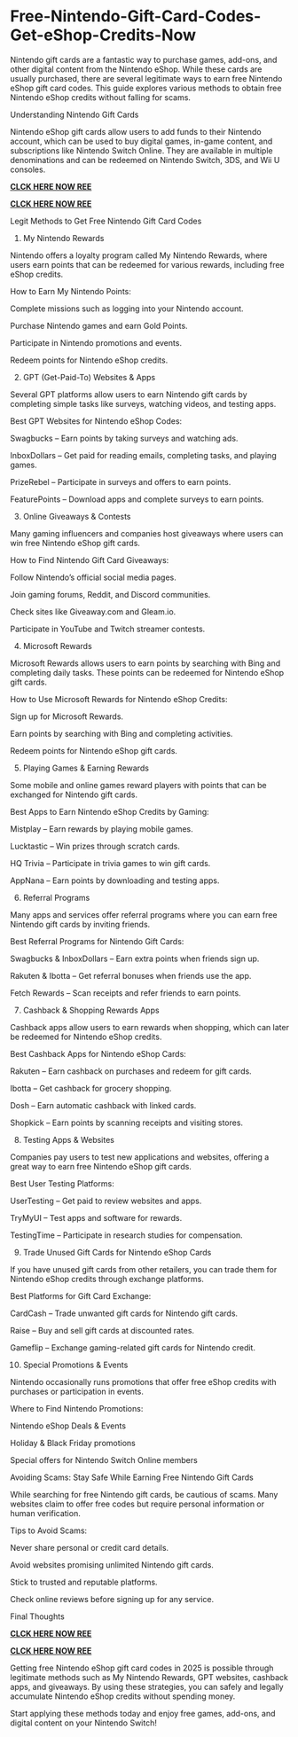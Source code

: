 # Free-Nintendo-Gift-Card-Codes-Get-eShop-Credits-Now
Nintendo gift cards are a fantastic way to purchase games, add-ons, and other digital content from the Nintendo eShop. While these cards are usually purchased, there are several legitimate ways to earn free Nintendo eShop gift card codes. This guide explores various methods to obtain free Nintendo eShop credits without falling for scams.

Understanding Nintendo Gift Cards

Nintendo eShop gift cards allow users to add funds to their Nintendo account, which can be used to buy digital games, in-game content, and subscriptions like Nintendo Switch Online. They are available in multiple denominations and can be redeemed on Nintendo Switch, 3DS, and Wii U consoles.

**[CLCK HERE NOW REE](https://tinyurl.com/nintendocard20)**

**[CLCK HERE NOW REE](https://tinyurl.com/nintendocard20)**

Legit Methods to Get Free Nintendo Gift Card Codes

1. My Nintendo Rewards

Nintendo offers a loyalty program called My Nintendo Rewards, where users earn points that can be redeemed for various rewards, including free eShop credits.

How to Earn My Nintendo Points:

Complete missions such as logging into your Nintendo account.

Purchase Nintendo games and earn Gold Points.

Participate in Nintendo promotions and events.

Redeem points for Nintendo eShop credits.

2. GPT (Get-Paid-To) Websites & Apps

Several GPT platforms allow users to earn Nintendo gift cards by completing simple tasks like surveys, watching videos, and testing apps.

Best GPT Websites for Nintendo eShop Codes:

Swagbucks – Earn points by taking surveys and watching ads.

InboxDollars – Get paid for reading emails, completing tasks, and playing games.

PrizeRebel – Participate in surveys and offers to earn points.

FeaturePoints – Download apps and complete surveys to earn points.

3. Online Giveaways & Contests

Many gaming influencers and companies host giveaways where users can win free Nintendo eShop gift cards.

How to Find Nintendo Gift Card Giveaways:

Follow Nintendo’s official social media pages.

Join gaming forums, Reddit, and Discord communities.

Check sites like Giveaway.com and Gleam.io.

Participate in YouTube and Twitch streamer contests.

4. Microsoft Rewards

Microsoft Rewards allows users to earn points by searching with Bing and completing daily tasks. These points can be redeemed for Nintendo eShop gift cards.

How to Use Microsoft Rewards for Nintendo eShop Credits:

Sign up for Microsoft Rewards.

Earn points by searching with Bing and completing activities.

Redeem points for Nintendo eShop gift cards.

5. Playing Games & Earning Rewards

Some mobile and online games reward players with points that can be exchanged for Nintendo gift cards.

Best Apps to Earn Nintendo eShop Credits by Gaming:

Mistplay – Earn rewards by playing mobile games.

Lucktastic – Win prizes through scratch cards.

HQ Trivia – Participate in trivia games to win gift cards.

AppNana – Earn points by downloading and testing apps.

6. Referral Programs

Many apps and services offer referral programs where you can earn free Nintendo gift cards by inviting friends.

Best Referral Programs for Nintendo Gift Cards:

Swagbucks & InboxDollars – Earn extra points when friends sign up.

Rakuten & Ibotta – Get referral bonuses when friends use the app.

Fetch Rewards – Scan receipts and refer friends to earn points.

7. Cashback & Shopping Rewards Apps

Cashback apps allow users to earn rewards when shopping, which can later be redeemed for Nintendo eShop credits.

Best Cashback Apps for Nintendo eShop Cards:

Rakuten – Earn cashback on purchases and redeem for gift cards.

Ibotta – Get cashback for grocery shopping.

Dosh – Earn automatic cashback with linked cards.

Shopkick – Earn points by scanning receipts and visiting stores.

8. Testing Apps & Websites

Companies pay users to test new applications and websites, offering a great way to earn free Nintendo eShop gift cards.

Best User Testing Platforms:

UserTesting – Get paid to review websites and apps.

TryMyUI – Test apps and software for rewards.

TestingTime – Participate in research studies for compensation.

9. Trade Unused Gift Cards for Nintendo eShop Cards

If you have unused gift cards from other retailers, you can trade them for Nintendo eShop credits through exchange platforms.

Best Platforms for Gift Card Exchange:

CardCash – Trade unwanted gift cards for Nintendo gift cards.

Raise – Buy and sell gift cards at discounted rates.

Gameflip – Exchange gaming-related gift cards for Nintendo credit.

10. Special Promotions & Events

Nintendo occasionally runs promotions that offer free eShop credits with purchases or participation in events.

Where to Find Nintendo Promotions:

Nintendo eShop Deals & Events

Holiday & Black Friday promotions

Special offers for Nintendo Switch Online members

Avoiding Scams: Stay Safe While Earning Free Nintendo Gift Cards

While searching for free Nintendo gift cards, be cautious of scams. Many websites claim to offer free codes but require personal information or human verification.

Tips to Avoid Scams:

Never share personal or credit card details.

Avoid websites promising unlimited Nintendo gift cards.

Stick to trusted and reputable platforms.

Check online reviews before signing up for any service.

Final Thoughts

**[CLCK HERE NOW REE](https://tinyurl.com/nintendocard20)**

**[CLCK HERE NOW REE](https://tinyurl.com/nintendocard20)**

Getting free Nintendo eShop gift card codes in 2025 is possible through legitimate methods such as My Nintendo Rewards, GPT websites, cashback apps, and giveaways. By using these strategies, you can safely and legally accumulate Nintendo eShop credits without spending money.

Start applying these methods today and enjoy free games, add-ons, and digital content on your Nintendo Switch!
